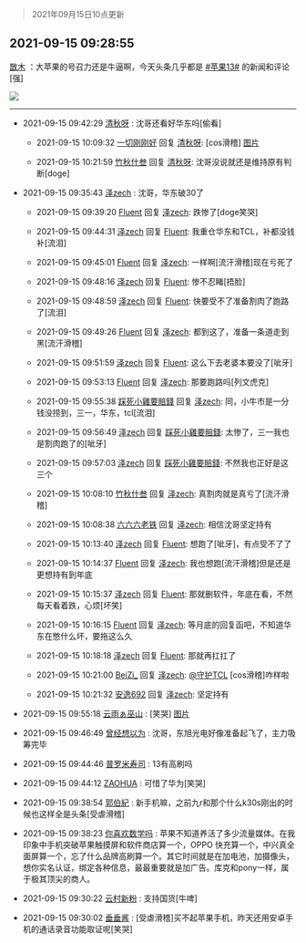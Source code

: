 > 2021年09月15日10点更新
<link rel="stylesheet" href="https://cdn.jsdelivr.net/gh/taotie6/sampleJSON@main/css/photo_show.css">
<meta name="referrer" content="no-referrer" />


 ## 2021-09-15 09:28:55 

 [㪚木](https://www.coolapk.com/feed/29994429?shareKey=ZjFmZGNmMGNhNTUxNjE0MTUwMjA~) ：大苹果的号召力还是牛逼啊，今天头条几乎都是 <a class="feed-link-tag" href="/t/苹果13?type=0">#苹果13#</a> 的新闻和评论[强] 

<div class="album">
<img class="img-item" src="http://image.coolapk.com/feed/2019/0507/23/1081091_4586_1095@230x167.gif" />
</div>

 ------- 

- 2021-09-15 09:42:29 [清秋呀](uid=1658991) : 沈哥还看好华东吗[偷看] 

    - 2021-09-15 10:09:32 [一切刚刚好](uid=701389) 回复 [清秋呀](uid=1658991): [cos滑稽] [图片](http://image.coolapk.com/feed/2021/0915/10/701389_bdb6d68c_1770_2389@1034x868.jpeg)

    - 2021-09-15 10:21:59 [竹秋什叁](uid=2319428) 回复 [清秋呀](uid=1658991): 沈哥没说就还是维持原有判断[doge] 

- 2021-09-15 09:35:43 [泽zech](uid=597954) : 沈哥，华东破30了 

    - 2021-09-15 09:39:20 [Fluent](uid=2150214) 回复 [泽zech](uid=597954): 跌惨了[doge笑哭] 

    - 2021-09-15 09:44:31 [泽zech](uid=597954) 回复 [Fluent](uid=2150214): 我重仓华东和TCL，补都没钱补[流泪] 

    - 2021-09-15 09:45:01 [Fluent](uid=2150214) 回复 [泽zech](uid=597954): 一样啊[流汗滑稽]现在亏死了 

    - 2021-09-15 09:48:16 [泽zech](uid=597954) 回复 [Fluent](uid=2150214): 惨不忍睹[捂脸] 

    - 2021-09-15 09:48:59 [泽zech](uid=597954) 回复 [Fluent](uid=2150214): 快要受不了准备割肉了跑路了[流泪] 

    - 2021-09-15 09:49:26 [Fluent](uid=2150214) 回复 [泽zech](uid=597954): 都到这了，准备一条道走到黑[流汗滑稽] 

    - 2021-09-15 09:51:59 [泽zech](uid=597954) 回复 [Fluent](uid=2150214): 这么下去老婆本要没了[呲牙] 

    - 2021-09-15 09:53:13 [Fluent](uid=2150214) 回复 [泽zech](uid=597954): 那要跑路吗[列文虎克] 

    - 2021-09-15 09:55:38 [踩死小雞要賠錢](uid=2375908) 回复 [泽zech](uid=597954): 同，小牛市是一分钱没捞到，三一，华东，tcl[流泪] 

    - 2021-09-15 09:56:49 [泽zech](uid=597954) 回复 [踩死小雞要賠錢](uid=2375908): 太惨了，三一我也是割肉跑了的[呲牙] 

    - 2021-09-15 09:57:03 [泽zech](uid=597954) 回复 [踩死小雞要賠錢](uid=2375908): 不然我也正好是这三个 

    - 2021-09-15 10:08:10 [竹秋什叁](uid=2319428) 回复 [泽zech](uid=597954): 真割肉就是真亏了[流汗滑稽] 

    - 2021-09-15 10:08:38 [六六六老铁](uid=1165265) 回复 [泽zech](uid=597954): 相信沈哥坚定持有 

    - 2021-09-15 10:13:40 [泽zech](uid=597954) 回复 [Fluent](uid=2150214): 想跑了[呲牙]，有点受不了了 

    - 2021-09-15 10:14:37 [Fluent](uid=2150214) 回复 [泽zech](uid=597954): 我也想跑[流汗滑稽]但是还是更想持有到年底 

    - 2021-09-15 10:15:37 [泽zech](uid=597954) 回复 [Fluent](uid=2150214): 那就删软件，年底在看，不然每天看着跌，心烦[坏笑] 

    - 2021-09-15 10:16:15 [Fluent](uid=2150214) 回复 [泽zech](uid=597954): 等月底的回复函吧，不知道华东在憋什么坏，要拖这么久 

    - 2021-09-15 10:18:18 [泽zech](uid=597954) 回复 [Fluent](uid=2150214): 那就再扛扛了 

    - 2021-09-15 10:21:00 [BeiZi_](uid=2094091) 回复 [泽zech](uid=597954): <a class="feed-link-uname" href="/u/守护TCL">@守护TCL</a> [cos滑稽]咋样啦 

    - 2021-09-15 10:21:32 [安逸692](uid=1171740) 回复 [泽zech](uid=597954): 坚定持有 

- 2021-09-15 09:55:18 [云雨ぁ巫山](uid=12044741) : [笑哭] [图片](http://image.coolapk.com/feed/2021/0915/09/12044741_87035e3e_0916_9696@2400x1080.jpeg)

- 2021-09-15 09:46:49 [曾经想以为](uid=2006561) : 沈哥，东旭光电好像准备起飞了，主力吸筹完毕 

- 2021-09-15 09:44:46 [普罗米寿司](uid=7183238) : 13有高刷吗 

- 2021-09-15 09:44:12 [ZAOHUA](uid=1930793) : 可惜了华为[笑哭] 

- 2021-09-15 09:38:54 [郭伯紀](uid=2859803) : 新手机嘛，之前九r和那个什么k30s刚出的时候也这样全是头条[受虐滑稽] 

- 2021-09-15 09:38:23 [你喜欢数学吗](uid=3533876) : 苹果不知道养活了多少流量媒体。在我印象中手机突破苹果触摸屏和软件商店算一个，OPPO 快充算一个，中兴真全面屏算一个，忘了什么品牌高刷算一个。其它时间就是在加电池，加摄像头，想你实名认证，绑定各种信息，最最重要就是加广告。库克和pony一样，属于极其顶尖的商人。 

- 2021-09-15 09:30:22 [云村新粉](uid=809098) : 支持国货[牛啤] 

- 2021-09-15 09:30:02 [垂垂酱](uid=3689810) : [受虐滑稽]买不起苹果手机，昨天还用安卓手机的通话录音功能取证呢[笑哭] 

